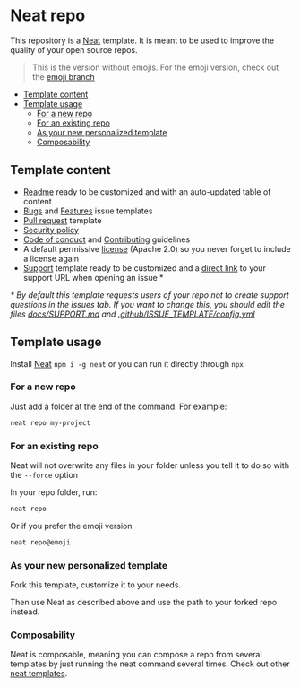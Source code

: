 # Neat repo

This repository is a [Neat](https://github.com/olivr-com/neat) template. It is meant to be used to improve the quality of your open source repos.

> This is the version without emojis. For the emoji version, check out the [emoji branch](https://github.com/olivr-templates/neat-repo/tree/emoji)

<!-- START doctoc generated TOC please keep comment here to allow auto update -->
<!-- DON'T EDIT THIS SECTION, INSTEAD RE-RUN doctoc TO UPDATE -->


- [Template content](#template-content)
- [Template usage](#template-usage)
  - [For a new repo](#for-a-new-repo)
  - [For an existing repo](#for-an-existing-repo)
  - [As your new personalized template](#as-your-new-personalized-template)
  - [Composability](#composability)

<!-- END doctoc generated TOC please keep comment here to allow auto update -->

## Template content

- [Readme](README.tpl.md) ready to be customized and with an auto-updated table of content
- [Bugs](.github/ISSUE_TEMPLATE/Bug.md) and [Features](.github/ISSUE_TEMPLATE/Feature.md) issue templates
- [Pull request](.github/pull_request_template.md) template
- [Security policy](docs/SECURITY.md)
- [Code of conduct](docs/CODE_OF_CONDUCT.md) and [Contributing](docs/CONTRIBUTING.md) guidelines
- A default permissive [license](LICENSE) (Apache 2.0) so you never forget to include a license again
- [Support](docs/SUPPORT.md) template ready to be customized and a [direct link](.github/ISSUE_TEMPLATE/config.yml) to your support URL when opening an issue \*

_\* By default this template requests users of your repo not to create support questions in the issues tab. If you want to change this, you should edit the files [docs/SUPPORT.md](docs/SUPPORT.md) and [.github/ISSUE_TEMPLATE/config.yml](.github/ISSUE_TEMPLATE/config.yml)_

## Template usage

Install [Neat](https://github.com/olivr-com/neat) `npm i -g neat` or you can run it directly through `npx`

### For a new repo

Just add a folder at the end of the command. For example:

```sh
neat repo my-project
```

### For an existing repo

Neat will not overwrite any files in your folder unless you tell it to do so with the `--force` option

In your repo folder, run:

```sh
neat repo
```

Or if you prefer the emoji version

```sh
neat repo@emoji
```

### As your new personalized template

Fork this template, customize it to your needs.

Then use Neat as described above and use the path to your forked repo instead.

### Composability

Neat is composable, meaning you can compose a repo from several templates by just running the neat command several times.
Check out other [neat templates](https://github.com/search?q=topic%3Aneat-template&type=Repositories).

